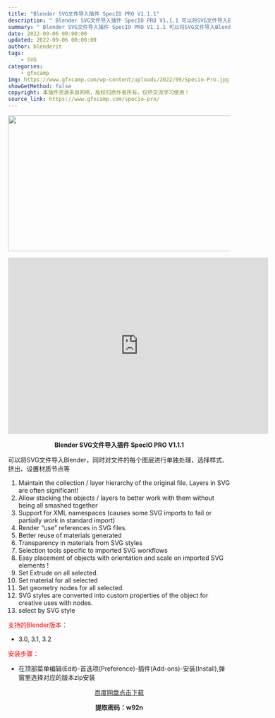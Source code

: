 ```yaml
---
title: "Blender SVG文件导入插件 SpecIO PRO V1.1.1"
description: "﻿ Blender SVG文件导入插件 SpecIO PRO V1.1.1 可以将SVG文件导入Blender，同时对文件的每个图层进行单独处理，选择样式、挤出、设置材质节点等 Maintain th..."
summary: "﻿ Blender SVG文件导入插件 SpecIO PRO V1.1.1 可以将SVG文件导入Blender，同时对文件的每个图层进行单独处理，选择样式、挤出、设置材质节点等 Maintain th..."
date: 2022-09-06 00:00:00
updated: 2022-09-06 00:00:00
author: blenderit
tags: 
    - SVG
categories:
    - gfxcamp
img: https://www.gfxcamp.com/wp-content/uploads/2022/09/Specio-Pro.jpg
showGetMethod: false
copyright: 本插件资源来自网络，版权归原作者所有，仅供交流学习使用！
source_link: https://www.gfxcamp.com/specio-pro/
---
```

<div><p><img decoding="async" class="aligncenter size-full wp-image-106717" src="https://www.gfxcamp.com/wp-content/uploads/2022/09/Specio-Pro.jpg" data-src="https://www.gfxcamp.com/wp-content/uploads/2022/09/Specio-Pro.jpg" alt="" width="590" height="308" data-srcset="https://www.gfxcamp.com/wp-content/uploads/2022/09/Specio-Pro.jpg 590w, https://www.gfxcamp.com/wp-content/uploads/2022/09/Specio-Pro-150x78.jpg 150w" data-sizes="(max-width: 590px) 100vw, 590px"></p><p style="text-align: center;"><iframe loading="lazy" src="https://player.youku.com/embed/XNTg5OTU3OTM3Mg==" width="590" height="400" frameborder="0" allowfullscreen="allowfullscreen" data-mce-fragment="1"><span data-mce-type="bookmark" style="display: inline-block; width: 0px; overflow: hidden; line-height: 0;" class="mce_SELRES_start">﻿</span></iframe></p><p style="text-align: center;"><strong>Blender SVG文件导入插件 SpecIO PRO V1.1.1</strong></p><p>可以将SVG文件导入Blender，同时对文件的每个图层进行单独处理，选择样式、挤出、设置材质节点等</p><ol>
<li>Maintain the collection / layer hierarchy of the original file. Layers in SVG are often significant!</li>
<li>Allow stacking the objects / layers to better work with them without being all smashed together</li>
<li>Support for XML namespaces (causes some SVG imports to fail or partially work in standard import)</li>
<li>Render “use” references in SVG files.</li>
<li>Better reuse of materials generated</li>
<li>Transparency in materials from SVG styles</li>
<li>Selection tools specific to imported SVG workflows</li>
<li>Easy placement of objects with orientation and scale on imported SVG elements !</li>
<li>Set Extrude on all selected.</li>
<li>Set material for all selected</li>
<li>Set geometry nodes for all selected.</li>
<li>SVG styles are converted into custom properties of the object for creative uses with nodes.</li>
<li>select by SVG style</li>
</ol><p style="text-align: left;"><span style="color: #ff0000;">支持的Blender版本：</span></p><ul>
<li style="text-align: left;">3.0, 3.1, 3.2</li>
</ul><p style="text-align: left;"><span style="color: #ff0000;">安装步骤：</span></p><ul>
<li>在顶部菜单编辑(Edit)-首选项(Preference)-插件(Add-ons)-安装(Install),弹窗里选择对应的版本zip安装</li>
</ul><p style="text-align: center;"><a class="maxbutton-3 maxbutton maxbutton-baidu" target="_blank" rel="noopener" href="https://pan.baidu.com/s/13LPNx0lVGH0ZMrqFcHjrhw?pwd=w92n"><span class="mb-text">百度网盘点击下载</span></a></p><p style="text-align: center;"><strong>提取密码：w92n</strong></p></div>